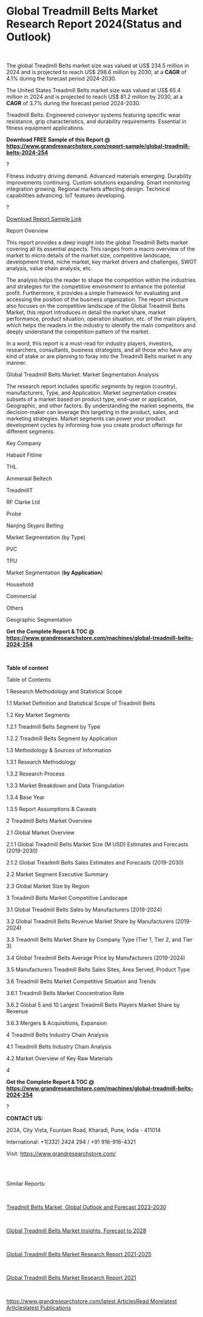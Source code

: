 <h1>Global Treadmill Belts Market Research Report 2024(Status and Outlook)</h1><br/><p>The global Treadmill Belts market size was valued at US$ 234.5 million in 2024 and is projected to reach US$ 298.6 million by 2030, at a <strong>CAGR</strong> of 4.1% during the forecast period 2024-2030.</p>
 
 
 
 <p>The United States Treadmill Belts market size was valued at US$ 65.4 million in 2024 and is projected to reach US$ 81.2 million by 2030, at a <strong>CAGR</strong> of 3.7% during the forecast period 2024-2030.</p>
 
 
 
 <p>Treadmill Belts: Engineered conveyor systems featuring specific wear resistance, grip characteristics, and durability requirements. Essential in fitness equipment applications.</p>
 
 
 
 <div><b>Download FREE Sample of this Report @ <a href="https://www.grandresearchstore.com/report-sample/global-treadmill-belts-2024-254">https://www.grandresearchstore.com/report-sample/global-treadmill-belts-2024-254</a></b></div>
 
 
 
 <p>? </p>
 
 
 
 <p>Fitness industry driving demand. Advanced materials emerging. Durability improvements continuing. Custom solutions expanding. Smart monitoring integration growing. Regional markets affecting design. Technical capabilities advancing. IoT features developing.</p>
 
 
 
 <p>? </p>
 
 
 
 <p><a href="https://www.grandresearchstore.com/mr-admin/report-sample/global-treadmill-belts-2024-254">Download Report Sample Link</a></p>
 
 
 
 <p>Report Overview</p>
 
 
 
 <p>This report provides a deep insight into the global Treadmill Belts market covering all its essential aspects. This ranges from a macro overview of the market to micro details of the market size, competitive landscape, development trend, niche market, key market drivers and challenges, SWOT analysis, value chain analysis, etc.</p>
 
 
 
 <p>The analysis helps the reader to shape the competition within the industries and strategies for the competitive environment to enhance the potential profit. Furthermore, it provides a simple framework for evaluating and accessing the position of the business organization. The report structure also focuses on the competitive landscape of the Global Treadmill Belts Market, this report introduces in detail the market share, market performance, product situation, operation situation, etc. of the main players, which helps the readers in the industry to identify the main competitors and deeply understand the competition pattern of the market.</p>
 
 
 
 <p>In a word, this report is a must-read for industry players, investors, researchers, consultants, business strategists, and all those who have any kind of stake or are planning to foray into the Treadmill Belts market in any manner.</p>
 
 
 
 <p>Global Treadmill Belts Market: Market Segmentation Analysis</p>
 
 
 
 <p>The research report includes specific segments by region (country), manufacturers, Type, and Application. Market segmentation creates subsets of a market based on product type, end-user or application, Geographic, and other factors. By understanding the market segments, the decision-maker can leverage this targeting in the product, sales, and marketing strategies. Market segments can power your product development cycles by informing how you create product offerings for different segments.</p>
 
 
 
 <p>Key Company</p>
 
 
 
 <p>Habasit Fitline</p>
 
 
 
 <p>THL</p>
 
 
 
 <p>Ammeraal Beltech</p>
 
 
 
 <p>TreadmillT</p>
 
 
 
 <p>RF Clarke Ltd</p>
 
 
 
 <p>Probe</p>
 
 
 
 <p>Nanjing Skypro Belting</p>
 
 
 
 <p>Market Segmentation (by Type)</p>
 
 
 
 <p>PVC</p>
 
 
 
 <p>TPU</p>
 
 
 
 <p>Market Segmentation (<strong>by Application</strong>)</p>
 
 
 
 <p>Household</p>
 
 
 
 <p>Commercial</p>
 
 
 
 <p>Others</p>
 
 
 
 <p>Geographic Segmentation</p>
 
 
 
 <div><b>Get the Complete Report & TOC @ <a href="https://www.grandresearchstore.com/machines/global-treadmill-belts-2024-254">https://www.grandresearchstore.com/machines/global-treadmill-belts-2024-254</a></b></div>
 
 
 
 <p><br />
 
 <b>Table of content</b></p>
 
 
 
 <p>Table of Contents<br />
 
 1 Research Methodology and Statistical Scope<br />
 
 1.1 Market Definition and Statistical Scope of Treadmill Belts<br />
 
 1.2 Key Market Segments<br />
 
 1.2.1 Treadmill Belts Segment by Type<br />
 
 1.2.2 Treadmill Belts Segment by Application<br />
 
 1.3 Methodology & Sources of Information<br />
 
 1.3.1 Research Methodology<br />
 
 1.3.2 Research Process<br />
 
 1.3.3 Market Breakdown and Data Triangulation<br />
 
 1.3.4 Base Year<br />
 
 1.3.5 Report Assumptions & Caveats<br />
 
 2 Treadmill Belts Market Overview<br />
 
 2.1 Global Market Overview<br />
 
 2.1.1 Global Treadmill Belts Market Size (M USD) Estimates and Forecasts (2019-2030)<br />
 
 2.1.2 Global Treadmill Belts Sales Estimates and Forecasts (2019-2030)<br />
 
 2.2 Market Segment Executive Summary<br />
 
 2.3 Global Market Size by Region<br />
 
 3 Treadmill Belts Market Competitive Landscape<br />
 
 3.1 Global Treadmill Belts Sales by Manufacturers (2019-2024)<br />
 
 3.2 Global Treadmill Belts Revenue Market Share by Manufacturers (2019-2024)<br />
 
 3.3 Treadmill Belts Market Share by Company Type (Tier 1, Tier 2, and Tier 3)<br />
 
 3.4 Global Treadmill Belts Average Price by Manufacturers (2019-2024)<br />
 
 3.5 Manufacturers Treadmill Belts Sales Sites, Area Served, Product Type<br />
 
 3.6 Treadmill Belts Market Competitive Situation and Trends<br />
 
 3.6.1 Treadmill Belts Market Concentration Rate<br />
 
 3.6.2 Global 5 and 10 Largest Treadmill Belts Players Market Share by Revenue<br />
 
 3.6.3 Mergers & Acquisitions, Expansion<br />
 
 4 Treadmill Belts Industry Chain Analysis<br />
 
 4.1 Treadmill Belts Industry Chain Analysis<br />
 
 4.2 Market Overview of Key Raw Materials<br />
 
 4</p>
 
 
 
 <div><b>Get the Complete Report & TOC @ <a href="https://www.grandresearchstore.com/machines/global-treadmill-belts-2024-254">https://www.grandresearchstore.com/machines/global-treadmill-belts-2024-254</a></b></div>
 
 
 
 <p>? </p>
 
 
 
 <p><b>CONTACT US:</b><br />
 
 203A, City Vista, Fountain Road, Kharadi, Pune, India - 411014<br />
 
 International: +1(332) 2424 294 / +91 916-916-4321<br />
 
 Visit: <a href="https://www.grandresearchstore.com/">https://www.grandresearchstore.com/</a><br />
 
 <br />
 
 <br />
 
 Similar Reports:<br />
 
 <br />
 
 <a href="https://www.grandresearchstore.com/machines/global-treadmill-belts-forecast-2023-2030-377">Treadmill Belts Market, Global Outlook and Forecast 2023-2030</a><br />
 
 <br />
 
 <a href="https://www.grandresearchstore.com/machines/global-treadmill-belts-2028-127">Global Treadmill Belts Market Insights, Forecast to 2028</a><br />
 
 <br />
 
 <a href="https://www.grandresearchstore.com/manufacturing-and-construction/global-treadmill-belts-2021-2025-841">Global Treadmill Belts Market Research Report 2021-2025</a><br />
 
 <br />
 
 <a href="https://www.grandresearchstore.com/manufacturing-and-construction/global-treadmill-belts-2021-397">Global Treadmill Belts Market Research Report 2021</a><br />
 
 <br />
 
 <a href="https://gyeongbokgung.com">https://www.grandresearchstore.com/</a><a href="https://hallyeomaritime.com">latest Articles</a><a href="https://jingwansa.com">Read More</a><a href="https://nguoiviet.jp/">latest Articles</a><a href="https://www.intelmarketresearch.com/">latest Publications</a></p>